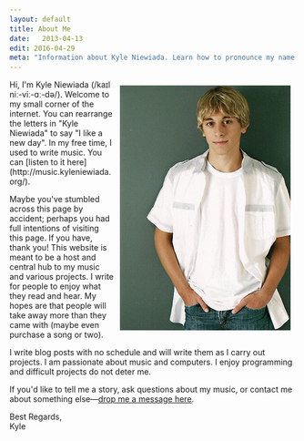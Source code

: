 ```yaml
---
layout: default
title: About Me
date:   2013-04-13
edit: 2016-04-29
meta: "Information about Kyle Niewiada. Learn how to pronounce my name. I enjoy programming. Difficult projects are fun. I share what I learn through open source."
---
```


<script type="application/ld+json">
{
  "@context":"http://schema.org",
  "@type":"Person",
  "email": "mailto:kyle@kyleniewiada.org",
  "image": "{{ '/assets/img/me.gif' | prepend: site.url }}",
  "name": "Kyle Niewiada",
  "url": "https://www.kyleniewiada.org/",
  "sameAs" : [
  "https://www.facebook.com/KyleNiewiada",
  "https://twitter.com/CrypticCitrus",
  "https://www.youtube.com/KyleNiewiada",
  "https://plus.google.com/u/0/+KyleNiewiada",
  "https://kyleniewiada.bandcamp.com",
  "http://music.kyleniewiada.org",
  "https://github.com/aav7fl/"
  ]
}
</script>


<img src="/assets/img/me.gif" alt="Kyle Niewiada" style="float: right;padding: 10px;" />
Hi, I'm Kyle Niewiada (/kaɪl niː-viː-ɑː-də/). Welcome to my small corner of the internet. You can rearrange the letters in "Kyle Niewiada" to say "I like a new day". In my free time, I used to write music. You can [listen to it here](http://music.kyleniewiada.org/).

Maybe you've stumbled across this page by accident; perhaps you had full intentions of visiting this page. If you have, thank you! This website is meant to be a host and central hub to my music and various projects. I write for people to enjoy what they read and hear. My hopes are that people will take away more than they came with (maybe even purchase a song or two).

I write blog posts with no schedule and will write them as I carry out projects. I am passionate about music and computers. I enjoy programming and difficult projects do not deter me.

If you'd like to tell me a story, ask questions about my music, or contact me about something else—[drop me a message here](/contact/).

Best Regards,  
Kyle
